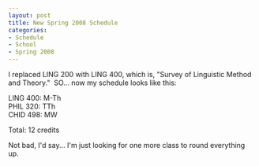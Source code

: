 ```yaml
--- 
layout: post
title: New Spring 2008 Schedule
categories:
- Schedule
- School
- Spring 2008
---
```

<p>I replaced LING 200 with LING 400, which is, &quot;Survey of Linguistic Method and Theory.&quot;&#160; SO... now my schedule looks like this:</p>  <p>LING 400: M-Th   <br />PHIL 320: TTh    <br />CHID 498: MW</p>  <p>Total: 12 credits</p>  <p>Not bad, I'd say... I'm just looking for one more class to round everything up.</p>

